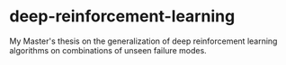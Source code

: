 # deep-reinforcement-learning
My Master's thesis on the generalization of deep reinforcement learning algorithms on combinations of unseen failure modes.
